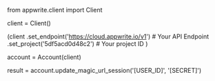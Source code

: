 from appwrite.client import Client

client = Client()

(client
  .set_endpoint('https://cloud.appwrite.io/v1') # Your API Endpoint
  .set_project('5df5acd0d48c2') # Your project ID
)

account = Account(client)

result = account.update_magic_url_session('[USER_ID]', '[SECRET]')
